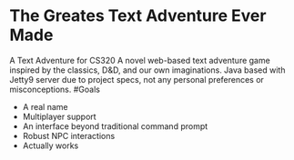 # The Greates Text Adventure Ever Made
A Text Adventure for CS320
A novel web-based text adventure game inspired by the classics, D&D, and our own imaginations.
Java based with Jetty9 server due to project specs, not any personal preferences or misconceptions. 
#Goals
- A real name
- Multiplayer support
- An interface beyond traditional command prompt
- Robust NPC interactions
- Actually works
